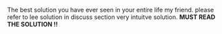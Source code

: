 The best solution you have ever seen in your entire life my friend.
please refer to lee solution in discuss section
very intuitve solution.
​
**MUST READ THE SOLUTION !!**